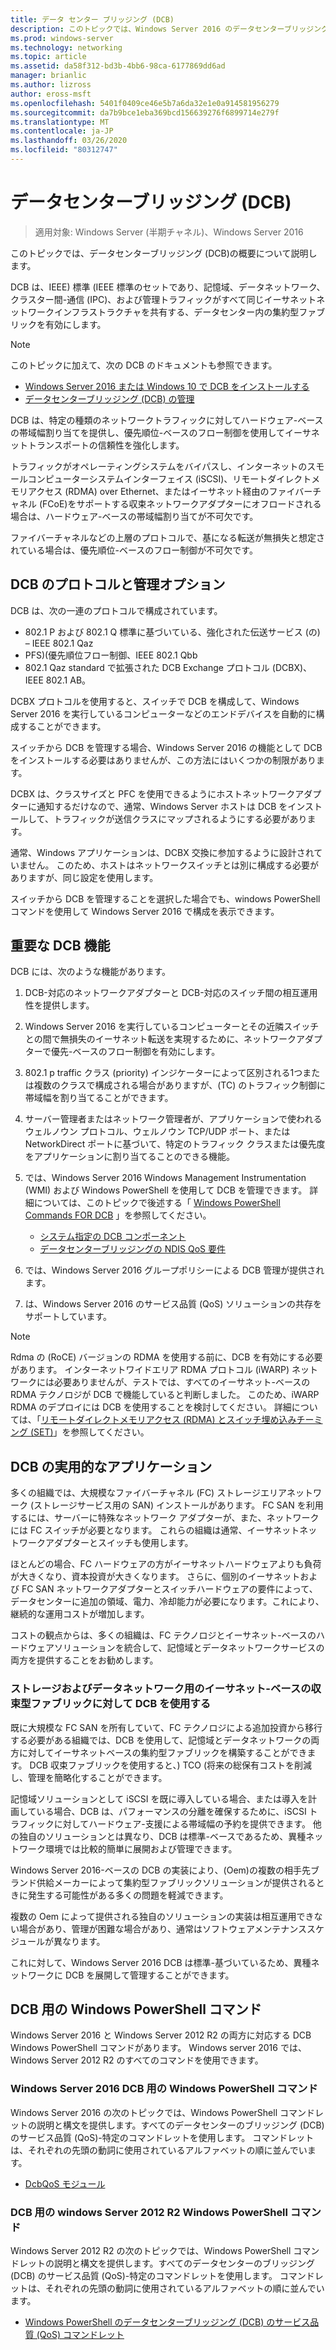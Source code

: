 ```yaml
---
title: データ センター ブリッジング (DCB)
description: このトピックでは、Windows Server 2016 のデータセンターブリッジングの概要について説明します。
ms.prod: windows-server
ms.technology: networking
ms.topic: article
ms.assetid: da58f312-bd3b-4bb6-98ca-6177869dd6ad
manager: brianlic
ms.author: lizross
author: eross-msft
ms.openlocfilehash: 5401f0409ce46e5b7a6da32e1e0a914581956279
ms.sourcegitcommit: da7b9bce1eba369bcd156639276f6899714e279f
ms.translationtype: MT
ms.contentlocale: ja-JP
ms.lasthandoff: 03/26/2020
ms.locfileid: "80312747"
---
```

# <a name="data-center-bridging-dcb"></a>データセンターブリッジング \(DCB\)

>適用対象: Windows Server (半期チャネル)、Windows Server 2016

このトピックでは、データセンターブリッジング \(DCB\)の概要について説明します。

DCB は、IEEE\) 標準 \(IEEE 標準のセットであり、記憶域、データネットワーク、クラスター間\-通信 \(IPC\)、および管理トラフィックがすべて同じイーサネットネットワークインフラストラクチャを共有する、データセンター内の集約型ファブリックを有効にします。

>[!NOTE]
>このトピックに加えて、次の DCB のドキュメントも参照できます。
>
>- [Windows Server 2016 または Windows 10 で DCB をインストールする](dcb-install.md)
>- [データセンターブリッジング (DCB) の管理](dcb-manage.md)

DCB は、特定の種類のネットワークトラフィックに対してハードウェア\-ベースの帯域幅割り当てを提供し、優先順位\-ベースのフロー制御を使用してイーサネットトランスポートの信頼性を強化します。

トラフィックがオペレーティングシステムをバイパスし、インターネットのスモールコンピューターシステムインターフェイス \(iSCSI\)、リモートダイレクトメモリアクセス \(RDMA\) over Ethernet、またはイーサネット経由のファイバーチャネル \(FCoE\)をサポートする収束ネットワークアダプターにオフロードされる場合は、ハードウェア\-ベースの帯域幅割り当てが不可欠です。

ファイバーチャネルなどの上層のプロトコルで、基になる転送が無損失と想定されている場合は、優先順位\-ベースのフロー制御が不可欠です。

## <a name="dcb-protocols-and-management-options"></a>DCB のプロトコルと管理オプション

DCB は、次の一連のプロトコルで構成されています。 

- 802.1 P および 802.1 Q 標準に基づいている、強化された伝送サービス \(の\) – IEEE 802.1 Qaz
- PFS\)\(優先順位フロー制御、IEEE 802.1 Qbb 
- 802.1 Qaz standard で拡張された DCB Exchange プロトコル \(DCBX\)、IEEE 802.1 AB。

DCBX プロトコルを使用すると、スイッチで DCB を構成して、Windows Server 2016 を実行しているコンピューターなどのエンドデバイスを自動的に構成することができます。

スイッチから DCB を管理する場合、Windows Server 2016 の機能として DCB をインストールする必要はありませんが、この方法にはいくつかの制限があります。

DCBX は、クラスサイズと PFC を使用できるようにホストネットワークアダプターに通知するだけなので、通常、Windows Server ホストは DCB をインストールして、トラフィックが送信クラスにマップされるようにする必要があります。

通常、Windows アプリケーションは、DCBX 交換に参加するように設計されていません。 このため、ホストはネットワークスイッチとは別に構成する必要がありますが、同じ設定を使用します。

スイッチから DCB を管理することを選択した場合でも、windows PowerShell コマンドを使用して Windows Server 2016 で構成を表示できます。

##  <a name="important-dcb-functionality"></a>重要な DCB 機能

DCB には、次のような機能があります。

1. DCB\-対応のネットワークアダプターと DCB\-対応のスイッチ間の相互運用性を提供します。

2. Windows Server 2016 を実行しているコンピューターとその近隣スイッチとの間で無損失のイーサネット転送を実現するために、ネットワークアダプターで優先\-ベースのフロー制御を有効にします。

3. 802.1 p traffic クラス \(priority\) インジケーターによって区別される1つまたは複数のクラスで構成される場合がありますが、\(TC\) のトラフィック制御に帯域幅を割り当てることができます。

4. サーバー管理者またはネットワーク管理者が、アプリケーションで使われるウェルノウン プロトコル、ウェルノウン TCP/UDP ポート、または NetworkDirect ポートに基づいて、特定のトラフィック クラスまたは優先度をアプリケーションに割り当てることのできる機能。

5. では、Windows Server 2016 Windows Management Instrumentation \(WMI\) および Windows PowerShell を使用して DCB を管理できます。 詳細については、このトピックで後述する「 [Windows PowerShell Commands FOR DCB](#bkmk_wps) 」を参照してください。
    - [システム指定の DCB コンポーネント](https://msdn.microsoft.com/windows/hardware/drivers/network/system-provided-dcb-components)
    - [データセンターブリッジングの NDIS QoS 要件](https://msdn.microsoft.com/windows/hardware/drivers/network/ndis-qos-requirements-for-data-center-bridging)

6. では、Windows Server 2016 グループポリシーによる DCB 管理が提供されます。

7. は、Windows Server 2016 のサービス品質 \(QoS\) ソリューションの共存をサポートしています。

>[!NOTE]
>Rdma の \(RoCE\) バージョンの RDMA を使用する前に、DCB を有効にする必要があります。 インターネットワイドエリア RDMA プロトコル \(iWARP\) ネットワークには必要ありませんが、テストでは、すべてのイーサネット\-ベースの RDMA テクノロジが DCB で機能していると判断しました。 このため、iWARP RDMA のデプロイには DCB を使用することを検討してください。 詳細については、「[リモートダイレクトメモリアクセス (RDMA) とスイッチ埋め込みチーミング (SET)](../../../virtualization/hyper-v-virtual-switch/RDMA-and-Switch-Embedded-Teaming.md)」を参照してください。

##  <a name="practical-applications-of-dcb"></a>DCB の実用的なアプリケーション

多くの組織では、大規模なファイバーチャネル \(FC\) ストレージエリアネットワーク \(ストレージサービス用の SAN\) インストールがあります。 FC SAN を利用するには、サーバーに特殊なネットワーク アダプターが、また、ネットワークには FC スイッチが必要となります。 これらの組織は通常、イーサネットネットワークアダプターとスイッチも使用します。

ほとんどの場合、FC ハードウェアの方がイーサネットハードウェアよりも負荷が大きくなり、資本投資が大きくなります。 さらに、個別のイーサネットおよび FC SAN ネットワークアダプターとスイッチハードウェアの要件によって、データセンターに追加の領域、電力、冷却能力が必要になります。これにより、継続的な運用コストが増加します。

コストの観点からは、多くの組織は、FC テクノロジとイーサネット\-ベースのハードウェアソリューションを統合して、記憶域とデータネットワークサービスの両方を提供することをお勧めします。

### <a name="using-dcb-for-an-ethernet-based-converged-fabric-for-storage-and-data-networking"></a>ストレージおよびデータネットワーク用のイーサネット\-ベースの収束型ファブリックに対して DCB を使用する

既に大規模な FC SAN を所有していて、FC テクノロジによる追加投資から移行する必要がある組織では、DCB を使用して、記憶域とデータネットワークの両方に対してイーサネットベースの集約型ファブリックを構築することができます。 DCB 収束ファブリックを使用すると、\) TCO \(将来の総保有コストを削減し、管理を簡略化することができます。

記憶域ソリューションとして iSCSI を既に導入している場合、または導入を計画している場合、DCB は、パフォーマンスの分離を確保するために、iSCSI トラフィックに対してハードウェア\-支援による帯域幅の予約を提供できます。 他の独自のソリューションとは異なり、DCB は標準\-ベースであるため、異種ネットワーク環境では比較的簡単に展開および管理できます。

Windows Server 2016\-ベースの DCB の実装により、\(Oem\)の複数の相手先ブランド供給メーカーによって集約型ファブリックソリューションが提供されるときに発生する可能性がある多くの問題を軽減できます。

複数の Oem によって提供される独自のソリューションの実装は相互運用できない場合があり、管理が困難な場合があり、通常はソフトウェアメンテナンススケジュールが異なります。 

これに対して、Windows Server 2016 DCB は標準\-基づいているため、異種ネットワークに DCB を展開して管理することができます。

## <a name="windows-powershell-commands-for-dcb"></a><a name="bkmk_wps"></a>DCB 用の Windows PowerShell コマンド

Windows Server 2016 と Windows Server 2012 R2 の両方に対応する DCB Windows PowerShell コマンドがあります。 Windows server 2016 では、Windows Server 2012 R2 のすべてのコマンドを使用できます。

### <a name="windows-server-2016-windows-powershell-commands-for-dcb"></a>Windows Server 2016 DCB 用の Windows PowerShell コマンド

Windows Server 2016 の次のトピックでは、Windows PowerShell コマンドレットの説明と構文を提供します。すべてのデータセンターのブリッジング \(DCB\) のサービス品質 \(QoS\)\-特定のコマンドレットを使用します。 コマンドレットは、それぞれの先頭の動詞に使用されているアルファベットの順に並んでいます。

- [DcbQoS モジュール](https://technet.microsoft.com/itpro/powershell/windows/dcbqos/dcbqos)

### <a name="windows-server-2012-r2-windows-powershell-commands-for-dcb"></a>DCB 用の windows Server 2012 R2 Windows PowerShell コマンド

Windows Server 2012 R2 の次のトピックでは、Windows PowerShell コマンドレットの説明と構文を提供します。すべてのデータセンターのブリッジング \(DCB\) のサービス品質 \(QoS\)\-特定のコマンドレットを使用します。 コマンドレットは、それぞれの先頭の動詞に使用されているアルファベットの順に並んでいます。

- [Windows PowerShell のデータセンターブリッジング (DCB) のサービス品質 (QoS) コマンドレット](https://technet.microsoft.com/library/hh967440.aspx)
